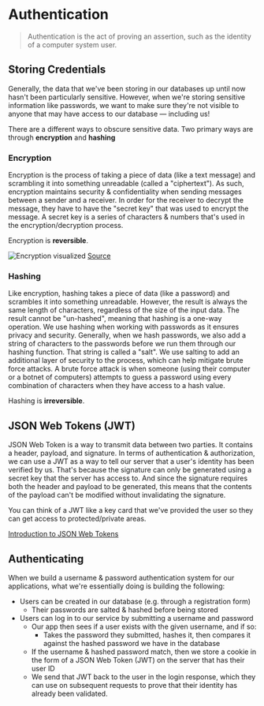 # Authentication

> Authentication is the act of proving an assertion, such as the identity of a computer system user.

## Storing Credentials

Generally, the data that we've been storing in our databases up until now hasn't been particularly sensitive.
However, when we're storing sensitive information like passwords, we want to make sure they're not visible
to anyone that may have access to our database — including us!

There are a different ways to obscure sensitive data. Two primary ways are through **encryption** and **hashing**

### Encryption

Encryption is the process of taking a piece of data (like a text message) and scrambling it into something unreadable (called a "ciphertext"). As such, encryption maintains security & confidentiality when sending messages between a sender and a receiver.
In order for the receiver to decrypt the message, they have to have the "secret key" that was used to encrypt the message.
A secret key is a series of characters & numbers that's used in the encryption/decryption process.

Encryption is **reversible**.

![Encryption visualized](https://images.ctfassets.net/slt3lc6tev37/4zLJngHjth92rb9VUrclZr/ec5b406b06e1fbee7dc0d5950789ce76/encryption-example.svg)
[Source](https://www.cloudflare.com/learning/ssl/what-is-encryption/)

### Hashing

Like encryption, hashing takes a piece of data (like a password) and scrambles it into something unreadable. However, the result is always the same length of characters, regardless of the size of the input data.
The result cannot be "un-hashed", meaning that hashing is a one-way operation. We use hashing when working with passwords as it ensures privacy and security.
Generally, when we hash passwords, we also add a string of characters to the passwords before we run them through our hashing function. That string is called a "salt".
We use salting to add an additional layer of security to the process, which can help mitigate brute force attacks. A brute force attack is when someone (using their computer or a botnet of computers) attempts to guess a password using every combination of characters when they have access to a hash value.

Hashing is **irreversible**.

## JSON Web Tokens (JWT)

JSON Web Token is a way to transmit data between two parties. It contains a header, payload, and signature. In terms of authentication & authorization, we can use a JWT as a way to tell our server that a user's identity has been verified by us. That's because the signature can only be generated using a secret key that the server has access to. And since the signature requires both the header and payload to be generated, this means that the contents of the payload can't be modified without invalidating the signature.

You can think of a JWT like a key card that we've provided the user so they can get access to protected/private areas.

[Introduction to JSON Web Tokens](https://jwt.io/introduction)

## Authenticating

When we build a username & password authentication system for our applications, what we're essentially doing is building the following:

- Users can be created in our database (e.g. through a registration form)
  - Their passwords are salted & hashed before being stored
- Users can log in to our service by submitting a username and password
  - Our app then sees if a user exists with the given username, and if so:
    - Takes the password they submitted, hashes it, then compares it against the hashed password we have in the database
  - If the username & hashed password match, then we store a cookie in the form of a JSON Web Token (JWT) on the server that has their user ID
  - We send that JWT back to the user in the login response, which they can use on subsequent requests to prove that their identity has already been validated.
